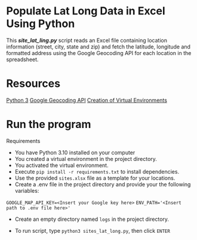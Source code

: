 # Populate Lat Long Data in Excel Using Python

This _**site_lat_ling.py**_ script reads an Excel file containing location information (street, city, state and zip) and fetch the latitude, longitude and formatted address using the Google Geocoding API for each location in the spreadsheet.

# Resources

[Python 3](https://www.python.org/doc/)
[Google Geocoding API](https://developers.google.com/maps/documentation/geocoding/overview)
[Creation of Virtual Environments](https://packaging.python.org/en/latest/guides/installing-using-pip-and-virtual-environments/#create-and-use-virtual-environments)

# Run the program

Requirements
* You have Python 3.10 installed on your computer
* You created a virtual environment in the project directory.
* You activated the virtual environment.
* Execute `pip install -r requirements.txt` to install dependencies.
* Use the provided `sites.xlsx` file as a template for your locations.
* Create a .env file in the project directory and provide your the following variables:

`GOOGLE_MAP_API_KEY=<Insert your Google key here>`
`ENV_PATH='<Insert path to .env file here>'`

* Create an empty directory named `logs` in the project directory.

* To run script, type `python3 sites_lat_long.py`, then click `ENTER`